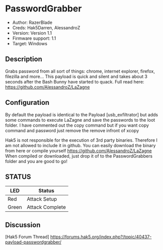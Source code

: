 # PasswordGrabber

* Author: RazerBlade
* Creds: Hak5Darren, AlessandroZ
* Version: Version 1.1
* Firmware support: 1.1
* Target: Windows

## Description

Grabs password from all sort of things: chrome, internet explorer, firefox, filezilla and more...
This payload is quick and silent and takes about 3 seconds after the Bash Bunny have started to quack.
Full read here: https://github.com/AlessandroZ/LaZagne


## Configuration
By default the payload is identical to the Payload [usb_exfiltrator] but adds some commands to execute LaZagne and save the passwords to the loot folder.
I have commented out the copy command but if you want copy command and password just remove the remove infront of xcopy

Hak5 is not responsible for the execution of 3rd party binaries. Therefore I am not allowed to include it in github. You can easily download the binary from here or compile yourself https://github.com/AlessandroZ/LaZagne
When compiled or downloaded, just drop it of to the PasswordGrabbers folder and you are good to go!

## STATUS

| LED                | Status                                       |
| ------------------ | -------------------------------------------- |
| Red                | Attack Setup                                 |
| Green              | Attack Complete                              |

## Discussion
[Hak5 Forum Thread] https://forums.hak5.org/index.php?/topic/40437-payload-passwordgrabber/

